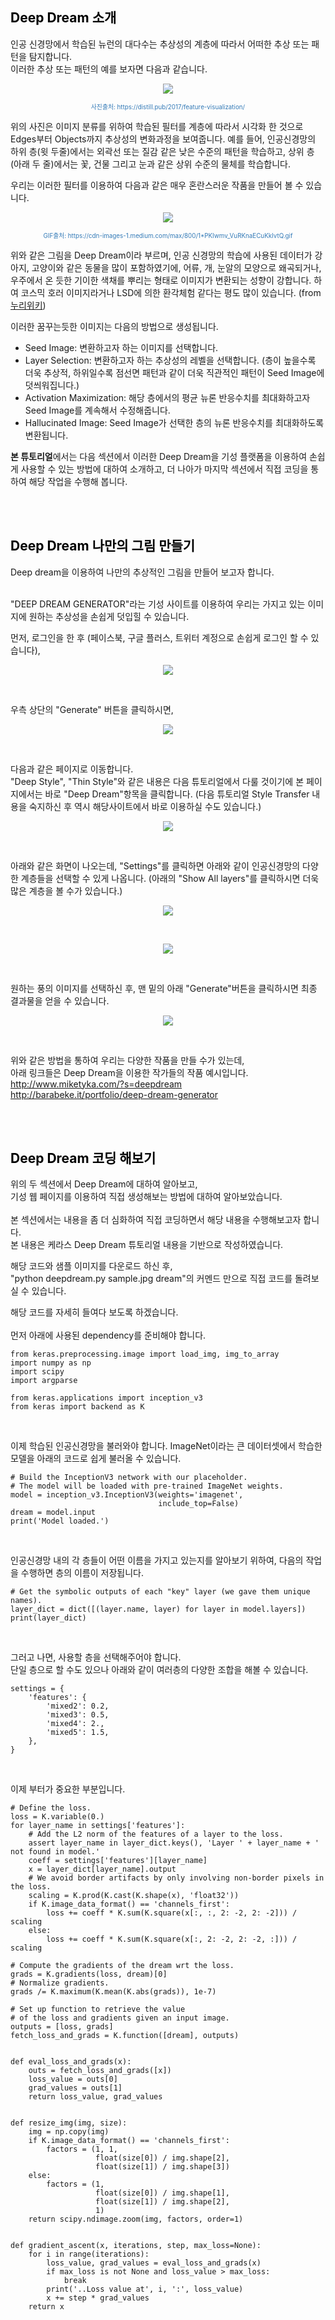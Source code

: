 <h2><a name="d1" style="color:black; text-decoration:none;">Deep Dream 소개</a></h2>


인공 신경망에서 학습된 뉴런의 대다수는 추상성의 계층에 따라서 어떠한 추상 또는 패턴을 탐지합니다.<br/>
이러한 추상 또는 패턴의 예를 보자면 다음과 같습니다.

<p align="center"> 
<img src="./filters.png">
</p>

<p align="center" style="color:#337ab7; font-size: 0.7em;">사진출처: https://distill.pub/2017/feature-visualization/</p>

위의 사진은 이미지 분류를 위하여 학습된 필터를 계층에 따라서 시각화 한 것으로 Edges부터 Objects까지 추상성의 변화과정을 보여줍니다. 예를 들어, 인공신경망의 하위 층(윗 두줄)에서는 외곽선 또는 질감 같은 낮은 수준의 패턴을 학습하고, 상위 층(아래 두 줄)에서는 꽃, 건물 그리고 눈과 같은 상위 수준의 물체를 학습합니다.<br/>

우리는 이러한 필터를 이용하여 다음과 같은 매우 혼란스러운 작품을 만들어 볼 수 있습니다. 

<p align="center"> 
<img src="https://cdn-images-1.medium.com/max/800/1*PKIwmv_VuRKnaECuKkIvtQ.gif">
</p>
<p align="center" style="color:#337ab7; font-size: 0.7em;">GIF출처: https://cdn-images-1.medium.com/max/800/1*PKIwmv_VuRKnaECuKkIvtQ.gif</p>

위와 같은 그림을 Deep Dream이라 부르며, 인공 신경망의 학습에 사용된 데이터가 강아지, 고양이와 같은 동물을 많이 포함하였기에, 어류, 개, 눈알의 모양으로 왜곡되거나, 우주에서 온 듯한 기이한 색채를 뿌리는 형태로 이미지가 변환되는 성향이 강합니다. 하여 코스믹 호러 이미지라거나 LSD에 의한 환각체험 같다는 평도 많이 있습니다. (from <a href="http://nuriwiki.net/wiki/index.php/Google_Deep_Dream" target="_blank">누리위키</a>)

이러한 꿈꾸는듯한 이미지는 다음의 방법으로 생성됩니다. <br/>

- Seed Image: 변환하고자 하는 이미지를 선택합니다.
- Layer Selection: 변환하고자 하는 추상성의 레벨을 선택합니다. (층이 높을수록 더욱 추상적, 하위일수록 점선면 패턴과 같이 더욱 직관적인 패턴이 Seed Image에 덧씌워집니다.)
- Activation Maximization: 해당 층에서의 평균 뉴론 반응수치를 최대화하고자 Seed Image를 계속해서 수정해줍니다.
- Hallucinated Image: Seed Image가 선택한 층의 뉴론 반응수치를 최대화하도록 변환됩니다. 

**본 튜토리얼**에서는 다음 섹션에서 이러한 Deep Dream을 기성 플랫폼을 이용하여 손쉽게 사용할 수 있는 방법에 대하여 소개하고, 더 나아가 마지막 섹션에서 직접 코딩을 통하여 해당 작업을 수행해 봅니다.



<br/><br/>
<h2><a name="d2" style="color:black; text-decoration:none;">Deep Dream 나만의 그림 만들기</a></h2>

Deep dream을 이용하여 나만의 추상적인 그림을 만들어 보고자 합니다.<br/><br/>

<a href="https://deepdreamgenerator.com/generator" style="text-decoration:none;transition: color ease 0.7s;" target="_blank">"DEEP DREAM GENERATOR"</a>라는 기성 사이트를 이용하여 우리는 가지고 있는 이미지에 원하는 추상성을 손쉽게 덧입힐 수 있습니다.

먼저, 로그인을 한 후 (페이스북, 구글 플러스, 트위터 계정으로 손쉽게 로그인 할 수 있습니다), 
<p align="center"> 
<img src="./login.png">
</p><br/>

우측 상단의 "Generate" 버튼을 클릭하시면, 
<p align="center"> 
<img src="./generate.png">
</p><br/>

다음과 같은 페이지로 이동합니다.<br/>
"Deep Style", "Thin Style"와 같은 내용은 다음 튜토리얼에서 다룰 것이기에 본 페이지에서는 바로 "Deep Dream"항목을 클릭합니다. (다음 튜토리얼 Style Transfer 내용을 숙지하신 후 역시 해당사이트에서 바로 이용하실 수도 있습니다.)
<p align="center"> 
<img src="./style.png">
</p><br/>

아래와 같은 화면이 나오는데, "Settings"를 클릭하면 아래와 같이 인공신경망의 다양한 계층들을 선택할 수 있게 나옵니다. (아래의 "Show All layers"를 클릭하시면 더욱 많은 계층을 볼 수가 있습니다.)
<p align="center"> 
<img src="./settings.png">
</p><br/>
<p align="center"> 
<img src="./layers.png">
</p><br/>

원하는 풍의 이미지를 선택하신 후, 맨 밑의 아래 "Generate"버튼을 클릭하시면 최종 결과물을 얻을 수 있습니다.
<p align="center"> 
<img src="./run.png">
</p><br/>

위와 같은 방법을 통하여 우리는 다양한 작품을 만들 수가 있는데,<br/> 아래 링크들은 Deep Dream을 이용한 작가들의 작품 예시입니다.<br/>
<a href="http://www.miketyka.com/?s=deepdream" style="text-decoration:none;transition: color ease 0.7s;" target="_blank">http://www.miketyka.com/?s=deepdream</a><br/>
<a href="http://barabeke.it/portfolio/deep-dream-generator" style="text-decoration:none;transition: color ease 0.7s;" target="_blank">http://barabeke.it/portfolio/deep-dream-generator</a><br/>




<br/><br/>
<h2><a name="d3" style="color:black; text-decoration:none;">Deep Dream 코딩 해보기</a></h2>

위의 두 섹션에서 Deep Dream에 대하여 알아보고,<br/> 
기성 웹 페이지를 이용하여 직접 생성해보는 방법에 대하여 알아보았습니다.<br/><br/>
본 섹션에서는 내용을 좀 더 심화하여 직접 코딩하면서 해당 내용을 수행해보고자 합니다. <br/>
본 내용은 <a href="https://github.com/fchollet/keras/blob/master/examples/deep_dream.py" style="text-decoration:none;transition: color ease 0.7s;" target="_blank">케라스 Deep Dream 튜토리얼</a> 내용을 기반으로 작성하였습니다.

<a href="./deepdream.py" style="text-decoration:none;transition: color ease 0.7s;" target="_blank">해당 코드</a>와 <a href="./sample.jpg" style="text-decoration:none;transition: color ease 0.7s;" target="_blank">샘플 이미지</a>를 다운로드 하신 후,<br/> "python deepdream.py sample.jpg dream"의 커멘드 만으로 직접 코드를 돌려보실 수 있습니다.<br/>

해당 코드를 자세히 들여다 보도록 하겠습니다.<br/><br/>
먼저 아래에 사용된 dependency를 준비해야 합니다. 
```
from keras.preprocessing.image import load_img, img_to_array
import numpy as np
import scipy
import argparse

from keras.applications import inception_v3
from keras import backend as K
```
<br/>

이제 학습된 인공신경망을 불러와야 합니다. ImageNet이라는 큰 데이터셋에서 학습한 모델을 아래의 코드로 쉽게 불러올 수 있습니다.
```
# Build the InceptionV3 network with our placeholder.
# The model will be loaded with pre-trained ImageNet weights.
model = inception_v3.InceptionV3(weights='imagenet',
                                 include_top=False)
dream = model.input
print('Model loaded.')
```
<br/>


인공신경망 내의 각 층들이 어떤 이름을 가지고 있는지를 알아보기 위하여, 다음의 작업을 수행하면 층의 이름이 저장됩니다.
```
# Get the symbolic outputs of each "key" layer (we gave them unique names).
layer_dict = dict([(layer.name, layer) for layer in model.layers])
print(layer_dict)
```
<br/>


그러고 나면, 사용할 층을 선택해주어야 합니다.<br/>
단일 층으로 할 수도 있으나 아래와 같이 여러층의 다양한 조합을 해볼 수 있습니다.
```
settings = {
    'features': {
        'mixed2': 0.2,
        'mixed3': 0.5,
        'mixed4': 2.,
        'mixed5': 1.5,
    },
}
```
<br/>


이제 부터가 중요한 부분입니다.<br/>
```
# Define the loss.
loss = K.variable(0.)
for layer_name in settings['features']:
    # Add the L2 norm of the features of a layer to the loss.
    assert layer_name in layer_dict.keys(), 'Layer ' + layer_name + ' not found in model.'
    coeff = settings['features'][layer_name]
    x = layer_dict[layer_name].output
    # We avoid border artifacts by only involving non-border pixels in the loss.
    scaling = K.prod(K.cast(K.shape(x), 'float32'))
    if K.image_data_format() == 'channels_first':
        loss += coeff * K.sum(K.square(x[:, :, 2: -2, 2: -2])) / scaling
    else:
        loss += coeff * K.sum(K.square(x[:, 2: -2, 2: -2, :])) / scaling

# Compute the gradients of the dream wrt the loss.
grads = K.gradients(loss, dream)[0]
# Normalize gradients.
grads /= K.maximum(K.mean(K.abs(grads)), 1e-7)

# Set up function to retrieve the value
# of the loss and gradients given an input image.
outputs = [loss, grads]
fetch_loss_and_grads = K.function([dream], outputs)


def eval_loss_and_grads(x):
    outs = fetch_loss_and_grads([x])
    loss_value = outs[0]
    grad_values = outs[1]
    return loss_value, grad_values


def resize_img(img, size):
    img = np.copy(img)
    if K.image_data_format() == 'channels_first':
        factors = (1, 1,
                   float(size[0]) / img.shape[2],
                   float(size[1]) / img.shape[3])
    else:
        factors = (1,
                   float(size[0]) / img.shape[1],
                   float(size[1]) / img.shape[2],
                   1)
    return scipy.ndimage.zoom(img, factors, order=1)


def gradient_ascent(x, iterations, step, max_loss=None):
    for i in range(iterations):
        loss_value, grad_values = eval_loss_and_grads(x)
        if max_loss is not None and loss_value > max_loss:
            break
        print('..Loss value at', i, ':', loss_value)
        x += step * grad_values
    return x
```
<br/>












